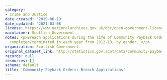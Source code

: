 ```yaml
---
category:
- Crime and Justice
date_created: '2019-06-19'
date_updated: '2021-03-08'
license: https://www.nationalarchives.gov.uk/doc/open-government-licence/version/3/
maintainer: Scottish Government
notes: <p>Breach applications during the life of Community Payback Orders which were
  completed/terminated in each year from 2012-13, by gender. </p>
organization: Scottish Government
original_dataset_link: http://statistics.gov.scot/data/community-payback-orders-breach-applications
records: null
resources: []
schema: default
title: 'Community Payback Orders: Breach Applications'
---
```

